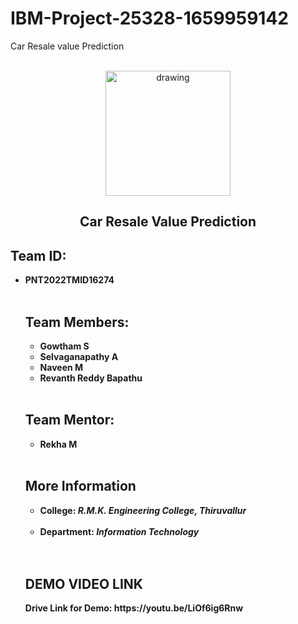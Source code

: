 # IBM-Project-25328-1659959142
Car Resale value Prediction

<br>
<div align="center">
<img src="https://upload.wikimedia.org/wikipedia/commons/5/51/IBM_logo.svg"  align="center" alt="drawing" width="200" />
  <h2 align="center"> Car Resale Value Prediction <br></h2>

  </div>

<h2> Team ID: </h2> 
<ul><b>
  <li> PNT2022TMID16274  </li>
  </b>
<br>  

<h2> Team Members: </h2> 
<ul><b>
  <li> Gowtham S </li>
  <li> Selvaganapathy A </li>
  <li> Naveen M </li>
  <li> Revanth Reddy Bapathu </li>
  </b>
  </ul>
<br>

<h2> Team Mentor: </h2>
<ul><b>
  <li> Rekha M </li>
  </ul>
<br>

<h2> More Information </h2>
<ul><b>
  <li> <b>College: </b> <i> R.M.K. Engineering College, Thiruvallur </i> </li> <br>
  <li> <b>Department: </b> <i> Information Technology </i> </li> <br>
  </ul>
<br>

<h2> DEMO VIDEO LINK </h2>
<p> Drive Link for Demo: https://youtu.be/LiOf6ig6Rnw  </p>
<br>
